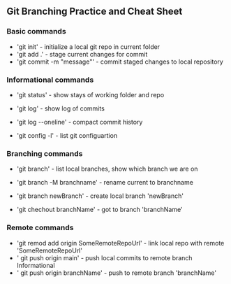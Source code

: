 ## Git Branching Practice and Cheat Sheet

### Basic commands
* 'git init' - initialize a local git repo in current folder
* 'git add .' - stage current changes for commit
* 'git commit -m "message"' - commit staged changes to local repository

### Informational commands
* 'git status' - show stays of working folder and repo

* 'git log' - show log of commits
* 'git log --oneline' - compact commit history
* 'git config -l' - list git configuartion

### Branching commands
* 'git branch' - list local branches, show which branch we are on
* 'git branch -M branchname' - rename current to branchname

* 'git branch newBranch' - create local branch 'newBranch'
* 'git chechout branchName' - got to branch 'branchName'

### Remote commands
* 'git remod add origin SomeRemoteRepoUrl' - link local repo with remote 'SomeRemoteRepoUrl'
* ' git push origin main' - push local commits to remote branch Informational
* ' git push origin branchName' - push to remote branch 'branchName'
